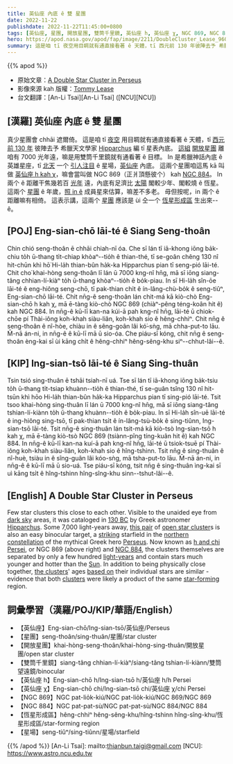 ```yaml
---
title: 英仙座 內底 ê 雙 星團
date: 2022-11-22
publishdate: 2022-11-22T11:45:00+0800
tags: [英仙座, 星團, 開放星團, 雙筒千里鏡, 英仙座 h, 英仙座 χ, NGC 869, NGC 884, 恆星形成區, 星場]
hero: https://apod.nasa.gov/apod/fap/image/2211/DoubleCluster_Lease_960.jpg
summary: 這是咱 tī 夜空用目睭就有通直接看著 ê 天體，tī 西元前 130 年彼陣去予 希臘天文學家 Hipparchus 編 tī 星表內底。
---
```


{{% apod %}}

- 原始文章：[A Double Star Cluster in Perseus](https://apod.nasa.gov/apod/ap221122.html)
- 影像來源 kah 版權：[Tommy Lease](https://www.instagram.com/colorado_astro/)
- 台文翻譯：[An-Li Tsai][An-Li Tsai] ([NCU][NCU])

## [漢羅] 英仙座 內底 ê 雙 星團
真少星團會 chhāi 遮爾倚。
這是咱 tī [夜空][dark sky] 用目睭就有通直接看著 ê 天體，tī [西元前 130 年][130 BC] 彼陣去予 希臘天文學家 [Hipparchus][Hipparchus] 編 tī 星表內底。
[這組][this pair] [開放星團][open star cluster] 離咱有 7000 光年遠，嘛是用雙筒千里鏡就有通看著 ê 目標。
In 是希臘神話內底 ê 英雄星座，tī [北天][northern constellation] 一个 [引人注目][striking] ê 星場，[英仙座][Perseus] 內底。
這兩个星團咱這馬 kā 叫做 [英仙座 h kah χ][h and chi Persei]，嘛會當叫做 NGC 869（正爿頂懸彼个） kah [NGC 884][NGC 884]。
In 兩个 ê 距離干焦幾若百 [光年][light-years] 遠，內底有足濟比 [太陽][Sun] 閣較少年、閣較燒 ê 恆星。
這兩个 [星團][the clusters] ê 年歲，[照 in ê][based on] 成員星來估算，嘛差不多老。
毋但按呢，in 兩个 ê 距離嘛有相倚。
這表示講，這兩个 [星團][clusters] 應該是 ùi 仝一个 [恆星形成區][star-forming] 生出來--ê。


## [POJ] Eng-sian-chō lāi-té ê Siang Seng-thoân
Chin chió seng-thoân ē chhāi chiah-nī óa.
Che sī lán tī iā-khong iōng ba̍k-chiu to̍h ū-thang ti̍t-chiap khòaⁿ--tio̍h ê thian-thé, tī se-goân chêng 130 nî hit-chūn khì hō͘ Hi-la̍h thian-bûn ha̍k-ka Hipparchus pian tī seng-pió lāi-té.
Chit cho͘ khai-hòng seng-thoân lī lán ū 7000 kng-nî hn̄g, mā sī iōng siang-tâng chhian-lí-kiàⁿ to̍h ū-thang khòaⁿ--tio̍h ê bo̍k-piau.
In sī Hi-la̍h sîn-ōe lāi-té ê eng-hiông seng-chō, tī pak-thian chi̍t ê ín-lâng-chù-bo̍k ê seng-tiûⁿ, Eng-sian-chō lāi-té.
Chit nn̄g-ê seng-thoân lán chit-má kā kiò-chò Eng-sian-chō h kah χ, mā ē-tàng kiò-chò NGC 869 (chiàⁿ-pêng téng-koân hit ê) kah NGC 884.
In nn̄g-ê kū-lī kan-na kúi-ā pah kng-nî hn̄g, lāi-té ū chiok-chōe pí Thài-iông koh-khah siàu-liân, koh-khah sio ê hêng-chhiⁿ.
Chit nn̄g ê seng-thoân ê nî-hòe, chiàu in ê sêng-goân lâi kó͘-sǹg, mā chha-put-to lāu.
M̄-nā án-ni, in nn̄g-ê ê kū-lī mā ū sio-óa.
Che piáu-sī kóng, chit nn̄g ê seng-thoân èng-kai sī ùi kāng chi̍t ê hêng-chhiⁿ hêng-sêng-khu siⁿ--chhut-lâi--ê.


## [KIP] Ing-sian-tsō lāi-té ê Siang Sing-thuân
Tsin tsió sing-thuân ē tshāi tsiah-nī uá.
Tse sī lán tī iā-khong iōng ba̍k-tsiu to̍h ū-thang ti̍t-tsiap khuànn--tio̍h ê thian-thé, tī se-guân tsîng 130 nî hit-tsūn khì hōo Hi-la̍h thian-bûn ha̍k-ka Hipparchus pian tī sing-pió lāi-té.
Tsit tsoo khai-hòng sing-thuân lī lán ū 7000 kng-nî hn̄g, mā sī iōng siang-tâng tshian-lí-kiànn to̍h ū-thang khuànn--tio̍h ê bo̍k-piau.
In sī Hi-la̍h sîn-uē lāi-té ê ing-hiông sing-tsō, tī pak-thian tsi̍t ê ín-lâng-tsù-bo̍k ê sing-tiûnn, Ing-sian-tsō lāi-té.
Tsit nn̄g-ê sing-thuân lán tsit-má kā kiò-tsò Ing-sian-tsō h kah χ, mā ē-tàng kiò-tsò NGC 869 (tsiànn-pîng tíng-kuân hit ê) kah NGC 884.
In nn̄g-ê kū-lī kan-na kuí-ā pah kng-nî hn̄g, lāi-té ū tsiok-tsuē pí Thài-iông koh-khah siàu-liân, koh-khah sio ê hîng-tshinn.
Tsit nn̄g ê sing-thuân ê nî-huè, tsiàu in ê sîng-guân lâi kóo-sǹg, mā tsha-put-to lāu.
M̄-nā án-ni, in nn̄g-ê ê kū-lī mā ū sio-uá.
Tse piáu-sī kóng, tsit nn̄g ê sing-thuân ìng-kai sī uì kāng tsi̍t ê hîng-tshinn hîng-sîng-khu sinn--tshut-lâi--ê.

## [English] A Double Star Cluster in Perseus

Few star clusters this close to each other.
Visible to the unaided eye from [dark sky][dark sky] areas, it was cataloged in [130 BC][130 BC] by Greek astronomer [Hipparchus][Hipparchus].
Some 7,000 light-years away, [this pair][this pair] of [open star cluster][open star cluster]s is also an easy binocular target, a [striking][striking] starfield in the [northern constellation][northern constellation] of the mythical Greek hero [Perseus][Perseus].
Now known as [h and chi Persei][h and chi Persei], or NGC 869 (above right) and [NGC 884][NGC 884], the clusters themselves are separated by only a few hundred [light-years][light-years] and contain stars much younger and hotter than the [Sun][Sun].
In addition to being physically close together, [the clusters][the clusters]' ages [based on][based on] their individual stars are similar - evidence that both [clusters][clusters] were likely a product of the same [star-forming][star-forming] region.


## 詞彙學習（漢羅/POJ/KIP/華語/English）
- 【英仙座】Eng-sian-chō/Ing-sian-tsō/英仙座/Perseus
- 【星團】seng-thoân/sing-thuân/星團/star cluster
- 【開放星團】khai-hòng-seng-thoân/khai-hòng-sing-thuân/開放星團/open star cluster
- 【雙筒千里鏡】siang-tâng chhian-lí-kiàⁿ/siang-tâng tshian-lí-kiànn/雙筒望遠鏡/binocular
- 【英仙座 h】Eng-sian-chō h/Ing-sian-tsō h/英仙座 h/h Persei
- 【英仙座 χ】Eng-sian-chō chi/Ing-sian-tsō chi/英仙座 χ/chi Persei
- 【NGC 869】NGC pat-lio̍k-kiú/NGC pat-lio̍k-kiú/NGC 869/NGC 869
- 【NGC 884】NGC pat-pat-sù/NGC pat-pat-sù/NGC 884/NGC 884
- 【恆星形成區】hêng-chhiⁿ hêng-sêng-khu/hîng-tshinn hîng-sîng-khu/恆星形成區/star-forming region
- 【星場】seng-tiûⁿ/sing-tiûnn/星場/starfield


{{% /apod %}}
[An-Li Tsai]: mailto:thianbun.taigi@gmail.com
[NCU]: https://www.astro.ncu.edu.tw

[copyright]: https://apod.nasa.gov/apod/fap/lib/about_apod.html#srapply
[License]: https://creativecommons.org/licenses/by/2.0/

[dark sky]:https://apod.nasa.gov/apod/ap200408.html
[130 BC]:https://en.wikipedia.org/wiki/130_BC
[Hipparchus]:https://en.wikipedia.org/wiki/Hipparchus
[this pair]:https://www.instagram.com/p/CkYcGXJOmPg/
[open star cluster]:https://en.wikipedia.org/wiki/Open_cluster
[striking]:https://www.intermountainpet.com/hubfs/Blog_Images/Dogs-tilting-their-heads.jpg
[northern constellation]:https://en.wikipedia.org/wiki/Perseus_(constellation)
[Perseus]:https://en.wikipedia.org/wiki/Perseus
[h and chi Persei]:http://www.messier.seds.org/xtra/ngc/n0869.html
[NGC 884]:https://en.wikipedia.org/wiki/NGC_884
[light-years]:https://spaceplace.nasa.gov/light-year/en/
[Sun]:https://solarsystem.nasa.gov/solar-system/sun/in-depth/
[the clusters]:https://apod.nasa.gov/apod/ap201118.html
[based on]:https://ui.adsabs.harvard.edu/abs/2001AJ....122..248K/abstract
[clusters]:http://asterisk.apod.com/viewtopic.php?f=24&t=18009
[star-forming]:https://science.nasa.gov/astrophysics/focus-areas/how-do-stars-form-and-evolve



